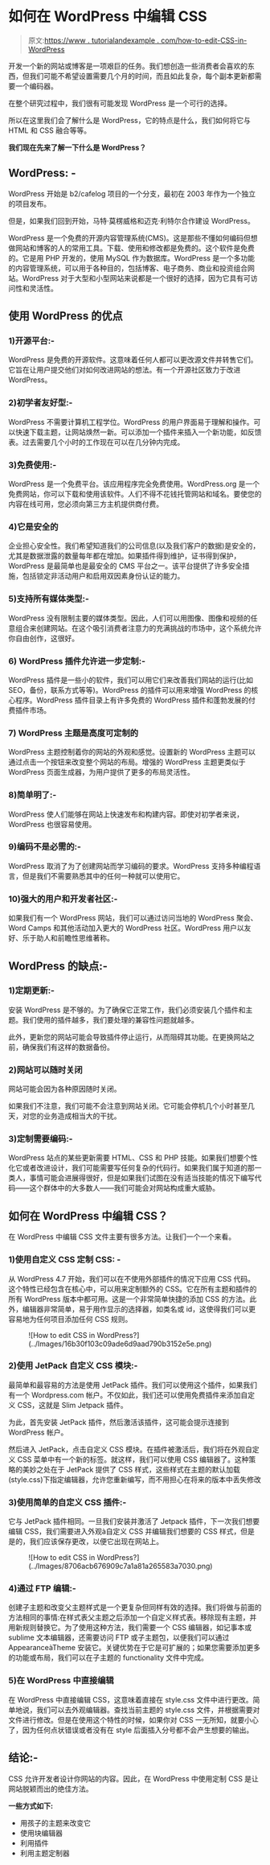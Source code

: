 # 如何在 WordPress 中编辑 CSS

> 原文:[https://www . tutorialandexample . com/how-to-edit-CSS-in-WordPress](https://www.tutorialandexample.com/how-to-edit-css-in-wordpress)

开发一个新的网站或博客是一项艰巨的任务。我们想创造一些消费者会喜欢的东西，但我们可能不希望设置需要几个月的时间，而且如此复杂，每个副本更新都需要一个编码器。

在整个研究过程中，我们很有可能发现 WordPress 是一个可行的选择。

所以在这里我们会了解什么是 WordPress，它的特点是什么，我们如何将它与 HTML 和 CSS 融合等等。

**我们现在先来了解一下什么是 WordPress？**

## WordPress: -

WordPress 开始是 b2/cafelog 项目的一个分支，最初在 2003 年作为一个独立的项目发布。

但是，如果我们回到开始，马特·莫楞威格和迈克·利特尔合作建设 WordPress。

WordPress 是一个免费的开源内容管理系统(CMS)。这是那些不懂如何编码但想做网站和博客的人的常用工具。下载、使用和修改都是免费的。这个软件是免费的。它是用 PHP 开发的，使用 MySQL 作为数据库。WordPress 是一个多功能的内容管理系统，可以用于各种目的，包括博客、电子商务、商业和投资组合网站。WordPress 对于大型和小型网站来说都是一个很好的选择，因为它具有可访问性和灵活性。

## 使用 WordPress 的优点

### 1)开源平台:-

WordPress 是免费的开源软件。这意味着任何人都可以更改源文件并转售它们。它旨在让用户提交他们对如何改进网站的想法。有一个开源社区致力于改进 WordPress。

### 2)初学者友好型:-

WordPress 不需要计算机工程学位。WordPress 的用户界面易于理解和操作。可以快速下载主题，让网站焕然一新。可以添加一个插件来插入一个新功能，如反馈表。过去需要几个小时的工作现在可以在几分钟内完成。

### 3)免费使用:-

WordPress 是一个免费平台。该应用程序完全免费使用。WordPress.org 是一个免费网站，你可以下载和使用该软件。人们不得不花钱托管网站和域名。要使您的内容在线可用，您必须向第三方主机提供商付费。

### 4)它是安全的

企业担心安全性。我们希望知道我们的公司信息(以及我们客户的数据)是安全的，尤其是数据泄露的数量每年都在增加。如果插件得到维护，证书得到保护，WordPress 是最简单也是最安全的 CMS 平台之一。该平台提供了许多安全措施，包括锁定非活动用户和启用双因素身份认证的能力。

### 5)支持所有媒体类型:-

WordPress 没有限制主要的媒体类型。因此，人们可以用图像、图像和视频的任意组合来创建网站。在这个吸引消费者注意力的充满挑战的市场中，这个系统允许你自由创作，这很好。

### 6) WordPress 插件允许进一步定制:-

WordPress 插件是一些小的软件，我们可以用它们来改善我们网站的运行(比如 SEO，备份，联系方式等等)。WordPress 的插件可以用来增强 WordPress 的核心程序。WordPress 插件目录上有许多免费的 WordPress 插件和蓬勃发展的付费插件市场。

### 7) WordPress 主题是高度可定制的

WordPress 主题控制着你的网站的外观和感觉。设置新的 WordPress 主题可以通过点击一个按钮来改变整个网站的布局。增强的 WordPress 主题更类似于 WordPress 页面生成器，为用户提供了更多的布局灵活性。

### 8)简单明了:-

WordPress 使人们能够在网站上快速发布和构建内容。即使对初学者来说，WordPress 也很容易使用。

### 9)编码不是必需的:-

WordPress 取消了为了创建网站而学习编码的要求。WordPress 支持多种编程语言，但是我们不需要熟悉其中的任何一种就可以使用它。

### 10)强大的用户和开发者社区:-

如果我们有一个 WordPress 网站，我们可以通过访问当地的 WordPress 聚会、Word Camps 和其他活动加入更大的 WordPress 社区。WordPress 用户以友好、乐于助人和前瞻性思维著称。

## WordPress 的缺点:-

### 1)定期更新:-

安装 WordPress 是不够的。为了确保它正常工作，我们必须安装几个插件和主题。我们使用的插件越多，我们要处理的兼容性问题就越多。

此外，更新您的网站可能会导致插件停止运行，从而阻碍其功能。在更换网站之前，确保我们有这样的数据备份。

### 2)网站可以随时关闭

网站可能会因为各种原因随时关闭。

如果我们不注意，我们可能不会注意到网站关闭。它可能会停机几个小时甚至几天，对您的业务造成相当大的干扰。

### 3)定制需要编码:-

WordPress 站点的某些更新需要 HTML、CSS 和 PHP 技能。如果我们想要个性化它或者改进设计，我们可能需要写任何复杂的代码行。如果我们属于知道的那一类人，事情可能会进展得很好，但是如果我们试图在没有适当技能的情况下编写代码——这个群体中的大多数人——我们可能会对网站构成重大威胁。

## 如何在 WordPress 中编辑 CSS？

在 WordPress 中编辑 CSS 文件主要有很多方法。让我们一个一个来看。

### 1)使用自定义 CSS 定制 CSS: -

从 WordPress 4.7 开始，我们可以在不使用外部插件的情况下应用 CSS 代码。这个特性已经包含在核心中，可以用来定制额外的 CSS。它在所有主题和插件的所有 WordPress 版本中都可用。这是一个非常简单快捷的添加 CSS 的方法。此外，编辑器非常简单，易于用作显示的选择器，如类名或 id，这使得我们可以更容易地为任何项目添加任何 CSS 规则。

<figure class="wp-block-image">![How to edit CSS in WordPress?](../Images/16b30f103c09ade6d9aad790b3152e5e.png)</figure>

### 2)使用 JetPack 自定义 CSS 模块:-

最简单和最容易的方法是使用 JetPack 插件。我们可以使用这个插件，如果我们有一个 Wordpress.com 帐户。不仅如此，我们还可以使用免费插件来添加自定义 CSS，这就是 Slim Jetpack 插件。

为此，首先安装 JetPack 插件，然后激活该插件，这可能会提示连接到 WordPress 帐户。

然后进入 JetPack，点击自定义 CSS 模块。在插件被激活后，我们将在外观自定义 CSS 菜单中有一个新的标签。就这样，我们可以使用 CSS 编辑器了。这种策略的美妙之处在于 JetPack 提供了 CSS 样式，这些样式在主题的默认加载(style.css)下指定编辑器，允许您重新编写，而不用担心在将来的版本中丢失修改

### 3)使用简单的自定义 CSS 插件:-

它与 JetPack 插件相同。一旦我们安装并激活了 Jetpack 插件，下一次我们想要编辑 CSS，我们需要进入外观à自定义 CSS 并编辑我们想要的 CSS 样式，但是是的，我们应该保存更改，以便它出现在网站上。

<figure class="wp-block-image">![How to edit CSS in WordPress?](../Images/8706acb676909c7a1a81a265583a7030.png)</figure>

### 4)通过 FTP 编辑:-

创建子主题和改变父主题样式是一个更复杂但同样有效的选择。我们将做与前面的方法相同的事情:在样式表父主题之后添加一个自定义样式表。移除现有主题，并用新规则替换它。为了使用这种方法，我们需要一个 CSS 编辑器，如记事本或 sublime 文本编辑器，还需要访问 FTP 或子主题包，以便我们可以通过 AppearanceàTheme 安装它。关键优势在于它是可扩展的；如果您需要添加更多的功能或布局，我们可以在子主题的 functionality 文件中完成。

### 5)在 WordPress 中直接编辑

在 WordPress 中直接编辑 CSS，这意味着直接在 style.css 文件中进行更改。简单地说，我们可以去外观编辑器。查找当前主题的 style.css 文件，并根据需要对文件进行修改。但是在使用这个特性的时候，如果你对 CSS 一无所知，就要小心了，因为任何点状错误或者没有在 style 后面插入分号都不会产生想要的输出。

## 结论:-

CSS 允许开发者设计你网站的内容。因此，在 WordPress 中使用定制 CSS 是让网站脱颖而出的绝佳方法。

**一些方式如下:**

*   用孩子的主题来改变它
*   使用块编辑器
*   利用插件
*   利用主题定制器